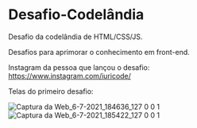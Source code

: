 # Desafio-Codelândia
Desafio da codelândia de HTML/CSS/JS.

Desafios para aprimorar o conhecimento em front-end.

Instagram da pessoa que lançou o desafio: https://www.instagram.com/iuricode/


Telas  do primeiro desafio:

![Captura da Web_6-7-2021_184636_127 0 0 1](https://user-images.githubusercontent.com/81323315/124670584-91eccb00-de8a-11eb-9884-f45999838e7e.jpeg)
![Captura da Web_6-7-2021_185422_127 0 0 1](https://user-images.githubusercontent.com/81323315/124671269-9e255800-de8b-11eb-8b00-3397858923d9.jpeg)
